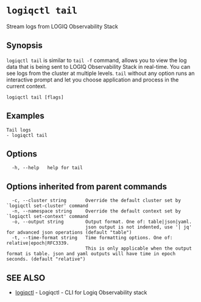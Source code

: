 # `logiqctl tail`

Stream logs from LOGIQ Observability Stack

## Synopsis

`logiqctl tail` is similar to `tail -f` command, allows you to view the log data that is being sent to LOGIQ Observability Stack in real-time. You can see logs from the cluster at multiple levels. `tail` without any option runs an interactive prompt and let you choose application and process in the current context.

```text
logiqctl tail [flags]
```

## Examples

```text
Tail logs 
- logiqctl tail
```

## Options

```text
  -h, --help   help for tail
```

## Options inherited from parent commands

```text
  -c, --cluster string       Override the default cluster set by `logiqctl set-cluster' command
  -n, --namespace string     Override the default context set by `logiqctl set-context' command
  -o, --output string        Output format. One of: table|json|yaml. 
                             json output is not indented, use '| jq' for advanced json operations (default "table")
  -t, --time-format string   Time formatting options. One of: relative|epoch|RFC3339. 
                             This is only applicable when the output format is table. json and yaml outputs will have time in epoch seconds. (default "relative")
```

## SEE ALSO

* [logiqctl](/)     - Logiqctl - CLI for Logiq Observability stack

